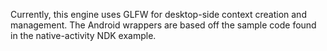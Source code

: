 Currently, this engine uses GLFW for desktop-side context creation and management. The Android wrappers are based off the sample code found in the native-activity NDK example.
